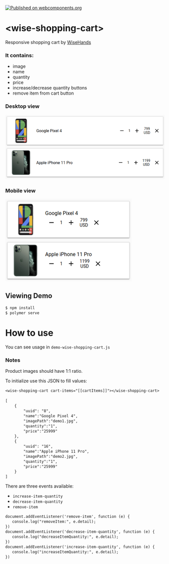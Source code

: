 [![Published on webcomponents.org](https://img.shields.io/badge/webcomponents.org-published-blue.svg)](https://www.webcomponents.org/element/wise-shopping-cart)
# \<wise-shopping-cart\>

Responsive shopping cart by [WiseHands](https://wisehands.me)

### It contains:
- image
- name 
- quantity 
- price 
- increase/decrease quantity buttons 
- remove item from cart button 

### Desktop view
![Alt text](demo/desktopView.png "Desktop view")

### Mobile view
![Alt text](demo/mobileView.png "Mobile view")

## Viewing Demo

```
$ npm install
$ polymer serve
```

# How to use

You can see usage in `demo-wise-shopping-cart.js`

### Notes

Product images should have 1:1 ratio.

To initialize use this JSON to fill values:

```
<wise-shopping-cart cart-items="[[cartItems]]"></wise-shopping-cart>

[
    {
        "uuid": "8",
        "name":"Google Pixel 4",
        "imagePath":"demo1.jpg",
        "quantity":"1",
        "price":"25999"
    },
    {
        "uuid": "16",
        "name":"Apple iPhone 11 Pro",
        "imagePath":"demo2.jpg",
        "quantity":"1",
        "price":"25999"
    }
]
```
There are three events available: 
- `increase-item-quantity`
- `decrease-item-quantity`
- `remove-item`

```
document.addEventListener('remove-item', function (e) {
   console.log("removeItem:", e.detail);
})
document.addEventListener('decrease-item-quantity', function (e) {
   console.log("decreaseItemQuantity:", e.detail);
})
document.addEventListener('increase-item-quantity', function (e) {
   console.log("increaseItemQuantity:", e.detail);
})
```